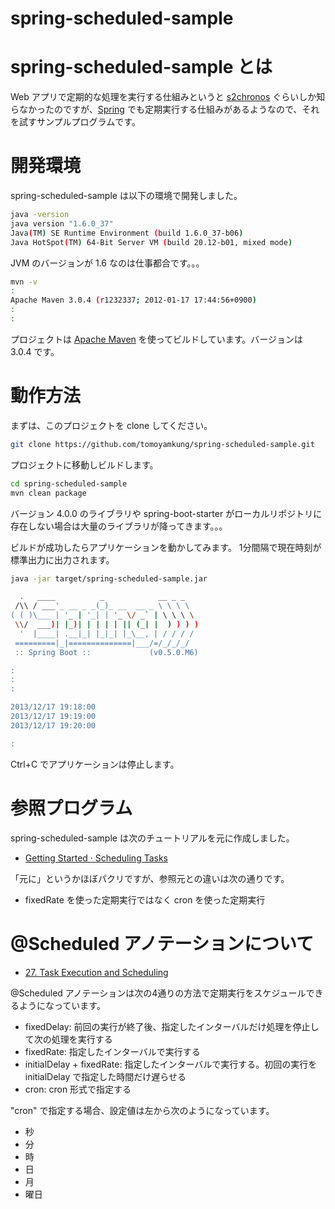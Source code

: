 spring-scheduled-sample
=======================

# spring-scheduled-sample とは

Web アプリで定期的な処理を実行する仕組みというと [s2chronos](http://s2chronos.sandbox.seasar.org/ja/) ぐらいしか知らなかったのですが、[Spring](http://spring.io/) でも定期実行する仕組みがあるようなので、それを試すサンプルプログラムです。


# 開発環境

spring-scheduled-sample は以下の環境で開発しました。

```sh
java -version
java version "1.6.0_37"
Java(TM) SE Runtime Environment (build 1.6.0_37-b06)
Java HotSpot(TM) 64-Bit Server VM (build 20.12-b01, mixed mode)
```

JVM のバージョンが 1.6 なのは仕事都合です。。。


```sh
mvn -v
:
Apache Maven 3.0.4 (r1232337; 2012-01-17 17:44:56+0900)
:
:
```

プロジェクトは [Apache Maven](http://maven.apache.org/) を使ってビルドしています。バージョンは 3.0.4 です。


# 動作方法

まずは、このプロジェクトを clone してください。

```sh
git clone https://github.com/tomoyamkung/spring-scheduled-sample.git
```

プロジェクトに移動しビルドします。

```sh
cd spring-scheduled-sample
mvn clean package
```

バージョン 4.0.0 のライブラリや spring-boot-starter がローカルリポジトリに存在しない場合は大量のライブラリが降ってきます。。。

ビルドが成功したらアプリケーションを動かしてみます。
1分間隔で現在時刻が標準出力に出力されます。


```sh
java -jar target/spring-scheduled-sample.jar

  .   ____          _            __ _ _
 /\\ / ___'_ __ _ _(_)_ __  __ _ \ \ \ \
( ( )\___ | '_ | '_| | '_ \/ _` | \ \ \ \
 \\/  ___)| |_)| | | | | || (_| |  ) ) ) )
  '  |____| .__|_| |_|_| |_\__, | / / / /
 =========|_|==============|___/=/_/_/_/
 :: Spring Boot ::             (v0.5.0.M6)

:
:
:

2013/12/17 19:18:00
2013/12/17 19:19:00
2013/12/17 19:20:00

:
```

Ctrl+C でアプリケーションは停止します。


# 参照プログラム

spring-scheduled-sample は次のチュートリアルを元に作成しました。

- [Getting Started · Scheduling Tasks](http://spring.io/guides/gs/scheduling-tasks/)

「元に」というかほぼパクリですが、参照元との違いは次の通りです。

- fixedRate を使った定期実行ではなく cron を使った定期実行


# @Scheduled アノテーションについて

- [27. Task Execution and Scheduling](http://docs.spring.io/spring/docs/4.0.x/spring-framework-reference/html/scheduling.html#scheduling-annotation-support-scheduled)

@Scheduled アノテーションは次の4通りの方法で定期実行をスケジュールできるようになっています。

- fixedDelay: 前回の実行が終了後、指定したインターバルだけ処理を停止して次の処理を実行する
- fixedRate: 指定したインターバルで実行する
- initialDelay + fixedRate: 指定したインターバルで実行する。初回の実行を initialDelay で指定した時間だけ遅らせる
- cron: cron 形式で指定する

"cron" で指定する場合、設定値は左から次のようになっています。

- 秒
- 分
- 時
- 日
- 月
- 曜日


